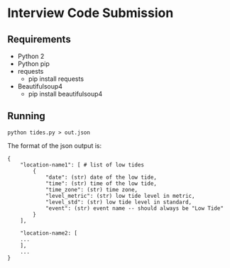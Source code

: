 # Interview Code Submission

## Requirements
- Python 2
- Python pip
- requests
    - pip install requests
- Beautifulsoup4
    - pip install beautifulsoup4

## Running
```
python tides.py > out.json
```

The format of the json output is:

```
{
    "location-name1": [ # list of low tides
        {
            "date": (str) date of the low tide,
            "time": (str) time of the low tide,
            "time_zone": (str) time zone,
            "level_metric": (str) low tide level in metric, 
            "level_std": (str) low tide level in standard, 
            "event": (str) event name -- should always be "Low Tide"
        }
    ],
 
    "location-name2: [ 
 	... 
    ], 
    ...
}
``` 
